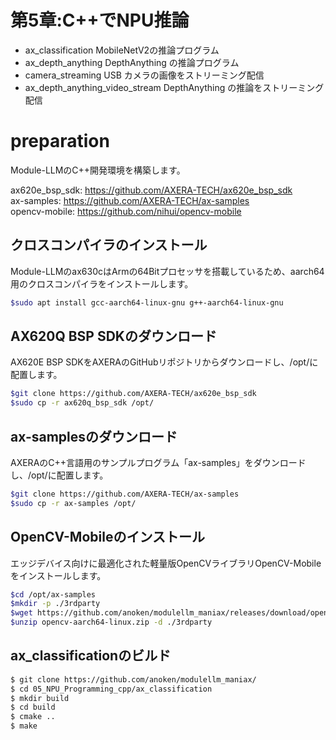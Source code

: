 # 第5章:C++でNPU推論

- ax_classification
 MobileNetV2の推論プログラム
- ax_depth_anything
 DepthAnything の推論プログラム
- camera_streaming
 USB カメラの画像をストリーミング配信
- ax_depth_anything_video_stream
  DepthAnything の推論をストリーミング配信


#  preparation

Module-LLMのC++開発環境を構築します。

ax620e_bsp_sdk: https://github.com/AXERA-TECH/ax620e_bsp_sdk<br>
ax-samples: https://github.com/AXERA-TECH/ax-samples<br>
opencv-mobile: https://github.com/nihui/opencv-mobile<br>

## クロスコンパイラのインストール

Module-LLMのax630cはArmの64Bitプロセッサを搭載しているため、aarch64用のクロスコンパイラをインストールします。

```bash
$sudo apt install gcc-aarch64-linux-gnu g++-aarch64-linux-gnu
```

## AX620Q BSP SDKのダウンロード

AX620E BSP SDKをAXERAのGitHubリポジトリからダウンロードし、/opt/に配置します。

```bash
$git clone https://github.com/AXERA-TECH/ax620e_bsp_sdk
$sudo cp -r ax620q_bsp_sdk /opt/
```

## ax-samplesのダウンロード

AXERAのC++言語用のサンプルプログラム「ax-samples」をダウンロードし、/opt/に配置します。

```bash
$git clone https://github.com/AXERA-TECH/ax-samples
$sudo cp -r ax-samples /opt/
```

## OpenCV-Mobileのインストール

エッジデバイス向けに最適化された軽量版OpenCVライブラリOpenCV-Mobileをインストールします。

```bash
$cd /opt/ax-samples
$mkdir -p ./3rdparty
$wget https://github.com/anoken/modulellm_maniax/releases/download/opencv_mobile/opencv-aarch64-linux.zip
$unzip opencv-aarch64-linux.zip -d ./3rdparty
```

## ax_classificationのビルド

```bash
$ git clone https://github.com/anoken/modulellm_maniax/
$ cd 05_NPU_Programming_cpp/ax_classification
$ mkdir build
$ cd build
$ cmake ..
$ make
```
